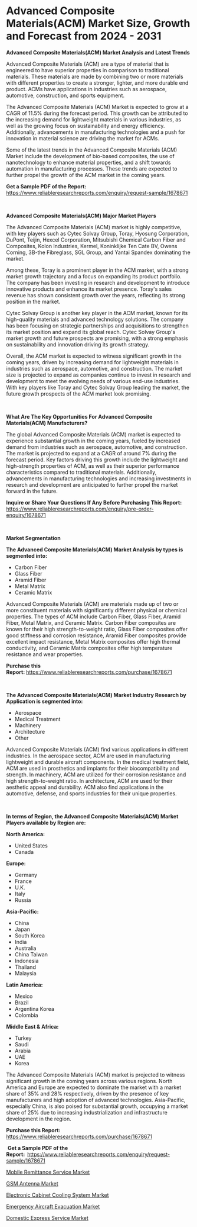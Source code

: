 <p><h1>Advanced Composite Materials(ACM) Market Size, Growth and Forecast from 2024 - 2031</h1></p><p><strong>Advanced Composite Materials(ACM) Market Analysis and Latest Trends</strong></p>
<p><p>Advanced Composite Materials (ACM) are a type of material that is engineered to have superior properties in comparison to traditional materials. These materials are made by combining two or more materials with different properties to create a stronger, lighter, and more durable end product. ACMs have applications in industries such as aerospace, automotive, construction, and sports equipment.</p><p>The Advanced Composite Materials (ACM) Market is expected to grow at a CAGR of 11.5% during the forecast period. This growth can be attributed to the increasing demand for lightweight materials in various industries, as well as the growing focus on sustainability and energy efficiency. Additionally, advancements in manufacturing technologies and a push for innovation in material science are driving the market for ACMs.</p><p>Some of the latest trends in the Advanced Composite Materials (ACM) Market include the development of bio-based composites, the use of nanotechnology to enhance material properties, and a shift towards automation in manufacturing processes. These trends are expected to further propel the growth of the ACM market in the coming years.</p></p>
<p><strong>Get a Sample PDF of the Report:&nbsp;</strong> <a href="https://www.reliableresearchreports.com/enquiry/request-sample/1678671">https://www.reliableresearchreports.com/enquiry/request-sample/1678671</a></p>
<p>&nbsp;</p>
<p><strong>Advanced Composite Materials(ACM) Major Market Players</strong></p>
<p><p>The Advanced Composite Materials (ACM) market is highly competitive, with key players such as Cytec Solvay Group, Toray, Hyosung Corporation, DuPont, Teijin, Hexcel Corporation, Mitsubishi Chemical Carbon Fiber and Composites, Kolon Industries, Kermel, Koninklijke Ten Cate BV, Owens Corning, 3B-the Fibreglass, SGL Group, and Yantai Spandex dominating the market.</p><p>Among these, Toray is a prominent player in the ACM market, with a strong market growth trajectory and a focus on expanding its product portfolio. The company has been investing in research and development to introduce innovative products and enhance its market presence. Toray's sales revenue has shown consistent growth over the years, reflecting its strong position in the market.</p><p>Cytec Solvay Group is another key player in the ACM market, known for its high-quality materials and advanced technology solutions. The company has been focusing on strategic partnerships and acquisitions to strengthen its market position and expand its global reach. Cytec Solvay Group's market growth and future prospects are promising, with a strong emphasis on sustainability and innovation driving its growth strategy.</p><p>Overall, the ACM market is expected to witness significant growth in the coming years, driven by increasing demand for lightweight materials in industries such as aerospace, automotive, and construction. The market size is projected to expand as companies continue to invest in research and development to meet the evolving needs of various end-use industries. With key players like Toray and Cytec Solvay Group leading the market, the future growth prospects of the ACM market look promising.</p></p>
<p>&nbsp;</p>
<p><strong>What Are The Key Opportunities For Advanced Composite Materials(ACM) Manufacturers?</strong></p>
<p><p>The global Advanced Composite Materials (ACM) market is expected to experience substantial growth in the coming years, fueled by increased demand from industries such as aerospace, automotive, and construction. The market is projected to expand at a CAGR of around 7% during the forecast period. Key factors driving this growth include the lightweight and high-strength properties of ACM, as well as their superior performance characteristics compared to traditional materials. Additionally, advancements in manufacturing technologies and increasing investments in research and development are anticipated to further propel the market forward in the future.</p></p>
<p><strong>Inquire or Share Your Questions If Any Before Purchasing This Report:</strong> <a href="https://www.reliableresearchreports.com/enquiry/pre-order-enquiry/1678671">https://www.reliableresearchreports.com/enquiry/pre-order-enquiry/1678671</a></p>
<p>&nbsp;</p>
<p><strong>Market Segmentation</strong></p>
<p><strong>The Advanced Composite Materials(ACM) Market Analysis by types is segmented into:</strong></p>
<p><ul><li>Carbon Fiber</li><li>Glass Fiber</li><li>Aramid Fiber</li><li>Metal Matrix</li><li>Ceramic Matrix</li></ul></p>
<p><p>Advanced Composite Materials (ACM) are materials made up of two or more constituent materials with significantly different physical or chemical properties. The types of ACM include Carbon Fiber, Glass Fiber, Aramid Fiber, Metal Matrix, and Ceramic Matrix. Carbon Fiber composites are known for their high strength-to-weight ratio, Glass Fiber composites offer good stiffness and corrosion resistance, Aramid Fiber composites provide excellent impact resistance, Metal Matrix composites offer high thermal conductivity, and Ceramic Matrix composites offer high temperature resistance and wear properties.</p></p>
<p><strong>Purchase this Report:&nbsp;</strong><a href="https://www.reliableresearchreports.com/purchase/1678671">https://www.reliableresearchreports.com/purchase/1678671</a></p>
<p>&nbsp;</p>
<p><strong>The Advanced Composite Materials(ACM) Market Industry Research by Application is segmented into:</strong></p>
<p><ul><li>Aerospace</li><li>Medical Treatment</li><li>Machinery</li><li>Architecture</li><li>Other</li></ul></p>
<p><p>Advanced Composite Materials (ACM) find various applications in different industries. In the aerospace sector, ACM are used in manufacturing lightweight and durable aircraft components. In the medical treatment field, ACM are used in prosthetics and implants for their biocompatibility and strength. In machinery, ACM are utilized for their corrosion resistance and high strength-to-weight ratio. In architecture, ACM are used for their aesthetic appeal and durability. ACM also find applications in the automotive, defense, and sports industries for their unique properties.</p></p>
<p>&nbsp;</p>
<p><strong>In terms of Region, the Advanced Composite Materials(ACM) Market Players available by Region are:</strong></p>
<p>
    <p> <strong> North America: </strong>
        <ul>
            <li>United States</li>
            <li>Canada</li>
        </ul>
        </p> 
    <p> <strong> Europe: </strong>
        <ul>
            <li>Germany</li>
            <li>France</li>
            <li>U.K.</li>
            <li>Italy</li>
            <li>Russia</li>
        </ul>
        </p> 
    <p> <strong> Asia-Pacific: </strong>
        <ul>
            <li>China</li>
            <li>Japan</li>
            <li>South Korea</li>
            <li>India</li>
            <li>Australia</li>
            <li>China Taiwan</li>
            <li>Indonesia</li>
            <li>Thailand</li>
            <li>Malaysia</li>
        </ul>
        </p> 
    <p> <strong> Latin America: </strong>
        <ul>
            <li>Mexico</li>
            <li>Brazil</li>
            <li>Argentina Korea</li>
            <li>Colombia</li>
        </ul>
        </p> 
    <p> <strong> Middle East & Africa: </strong>
        <ul>
            <li>Turkey</li>
            <li>Saudi</li>
            <li>Arabia</li>
            <li>UAE</li>
            <li>Korea</li>
        </ul>
    </p>
    </p>
<p><p>The Advanced Composite Materials (ACM) market is projected to witness significant growth in the coming years across various regions. North America and Europe are expected to dominate the market with a market share of 35% and 28% respectively, driven by the presence of key manufacturers and high adoption of advanced technologies. Asia-Pacific, especially China, is also poised for substantial growth, occupying a market share of 25% due to increasing industrialization and infrastructure development in the region.</p></p>
<p><strong>Purchase this Report: </strong><a href="https://www.reliableresearchreports.com/purchase/1678671">https://www.reliableresearchreports.com/purchase/1678671</a></p>
<p>&nbsp;<strong>Get a Sample PDF of the Report:&nbsp;&nbsp;</strong><a href="https://www.reliableresearchreports.com/enquiry/request-sample/1678671">https://www.reliableresearchreports.com/enquiry/request-sample/1678671</a></p>
<p><strong></strong></p>
<p><p><a href="https://medium.com/@itzelheller2005/mobile-remittance-service-nbsp-market-focuses-on-market-share-size-and-projected-forecast-till-7e2a8828c12c">Mobile Remittance Service Market</a></p><p><a href="https://medium.com/p/a65c8ca52ed9/edit">GSM Antenna Market</a></p><p><a href="https://medium.com/@itzelheller2005/decoding-electronic-cabinet-cooling-system-market-metrics-market-share-trends-and-growth-80a8a15be728">Electronic Cabinet Cooling System Market</a></p><p><a href="https://medium.com/@itzelheller2005/emergency-aircraft-evacuation-market-insights-into-market-cagr-market-trends-and-growth-4467cf5c0f05">Emergency Aircraft Evacuation Market</a></p><p><a href="https://medium.com/@itzelheller2005/domestic-express-service-market-size-and-market-trends-complete-industry-overview-2024-to-2031-f1291fa094af">Domestic Express Service Market</a></p></p>